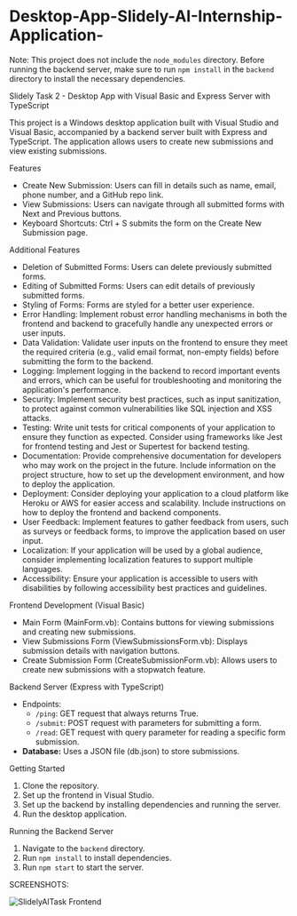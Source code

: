 # Desktop-App-Slidely-AI-Internship-Application-

Note: This project does not include the `node_modules` directory. Before running the backend server, make sure to run `npm install` in the `backend` directory to install the necessary dependencies.

Slidely Task 2 - Desktop App with Visual Basic and Express Server with TypeScript

This project is a Windows desktop application built with Visual Studio and Visual Basic, accompanied by a backend server built with Express and TypeScript. The application allows users to create new submissions and view existing submissions.

Features
- Create New Submission: Users can fill in details such as name, email, phone number, and a GitHub repo link.
- View Submissions: Users can navigate through all submitted forms with Next and Previous buttons.
- Keyboard Shortcuts: Ctrl + S submits the form on the Create New Submission page.

Additional Features
- Deletion of Submitted Forms: Users can delete previously submitted forms.
- Editing of Submitted Forms: Users can edit details of previously submitted forms.
- Styling of Forms: Forms are styled for a better user experience.
- Error Handling: Implement robust error handling mechanisms in both the frontend and backend to gracefully handle any unexpected errors or user inputs.
- Data Validation: Validate user inputs on the frontend to ensure they meet the required criteria (e.g., valid email format, non-empty fields) before submitting the form to the backend.
- Logging: Implement logging in the backend to record important events and errors, which can be useful for troubleshooting and monitoring the application's performance.
- Security: Implement security best practices, such as input sanitization, to protect against common vulnerabilities like SQL injection and XSS attacks.
- Testing: Write unit tests for critical components of your application to ensure they function as expected. Consider using frameworks like Jest for frontend testing and Jest or Supertest for backend testing.
- Documentation: Provide comprehensive documentation for developers who may work on the project in the future. Include information on the project structure, how to set up the development environment, and how to deploy the application.
- Deployment: Consider deploying your application to a cloud platform like Heroku or AWS for easier access and scalability. Include instructions on how to deploy the frontend and backend components.
- User Feedback: Implement features to gather feedback from users, such as surveys or feedback forms, to improve the application based on user input.
- Localization: If your application will be used by a global audience, consider implementing localization features to support multiple languages.
- Accessibility: Ensure your application is accessible to users with disabilities by following accessibility best practices and guidelines.

Frontend Development (Visual Basic)
- Main Form (MainForm.vb): Contains buttons for viewing submissions and creating new submissions.
- View Submissions Form (ViewSubmissionsForm.vb): Displays submission details with navigation buttons.
- Create Submission Form (CreateSubmissionForm.vb): Allows users to create new submissions with a stopwatch feature.

Backend Server (Express with TypeScript)
- Endpoints:
  - `/ping`: GET request that always returns True.
  - `/submit`: POST request with parameters for submitting a form.
  - `/read`: GET request with query parameter for reading a specific form submission.
- **Database:** Uses a JSON file (db.json) to store submissions.

Getting Started
1. Clone the repository.
2. Set up the frontend in Visual Studio.
3. Set up the backend by installing dependencies and running the server.
4. Run the desktop application.

Running the Backend Server
1. Navigate to the `backend` directory.
2. Run `npm install` to install dependencies.
3. Run `npm start` to start the server.

SCREENSHOTS:


![SlidelyAITask Frontend](https://github.com/reddyharikrishna/Desktop-App-Slidely-AI-Internship-Application-/assets/104090204/ade8a4de-e074-40d5-8ea9-b80783b7ac03)

